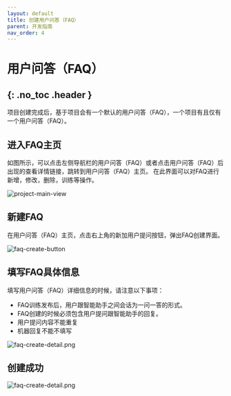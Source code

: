 ```yaml
---
layout: default
title: 创建用户问答（FAQ）
parent: 开发指南
nav_order: 4
---
```


# 用户问答（FAQ）
{: .no_toc .header }
---
项目创建完成后，基于项目会有一个默认的用户问答（FAQ），一个项目有且仅有一个用户问答（FAQ）。

## 进入FAQ主页

如图所示，可以点击左侧导航栏的用户问答（FAQ）或者点击用户问答（FAQ）后出现的查看详情链接，跳转到用户问答（FAQ）主页。 在此界面可以对FAQ进行新增，修改，删除，训练等操作。


![project-main-view](/assets/images/tutorial/project/project-main-view.png)

## 新建FAQ

在用户问答（FAQ）主页，点击右上角的新加用户提问按钮，弹出FAQ创建界面。

![faq-create-button](/assets/images/tutorial/faq/faq-create-button.png)

## 填写FAQ具体信息
填写用户问答（FAQ）详细信息的时候，请注意以下事项：
- FAQ训练发布后，用户跟智能助手之间会话为一问一答的形式。
- FAQ创建的时候必须包含用户提问跟智能助手的回复。
- 用户提问内容不能重复
- 机器回复不能不填写


![faq-create-detail.png](/assets/images/tutorial/faq/faq-create-detail.png)

## 创建成功

![faq-create-detail.png](/assets/images/tutorial/faq/faq-main-view.png)
